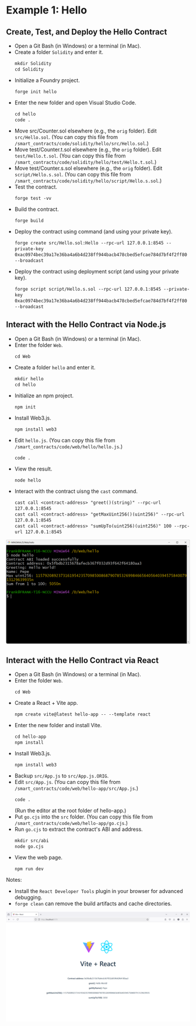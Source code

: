 # Example 1: Hello

## Create, Test, and Deploy the Hello Contract
+ Open a Git Bash (in Windows) or a terminal (in Mac).
+ Create a folder `Solidity` and enter it.
  ```
  mkdir Solidity
  cd Solidity
  ```
+ Initialize a Foundry project.
  ```
  forge init hello
  ```
+ Enter the new folder and open Visual Studio Code.
  ```
  cd hello
  code .
  ```
+ Move src/Counter.sol elsewhere (e.g., the `orig` folder). Edit `src/Hello.sol`.
  (You can copy this file from `/smart_contracts/code/solidity/hello/src/Hello.sol`.)
+ Move test/Counter.t.sol elsewhere (e.g., the `orig` folder). Edit `test/Hello.t.sol`.
  (You can copy this file from `/smart_contracts/code/solidity/hello/test/Hello.t.sol`.)
+ Move test/Counter.s.sol elsewhere (e.g., the `orig` folder). Edit `script/Hello.s.sol`.
  (You can copy this file from `/smart_contracts/code/solidity/hello/script/Hello.s.sol`.)
+ Test the contract.
  ```
  forge test -vv
  ```
+ Build the contract.
  ```
  forge build
  ```
+ Deploy the contract using command (and using your private key).
  ```
  forge create src/Hello.sol:Hello --rpc-url 127.0.0.1:8545 --private-key 0xac0974bec39a17e36ba4a6b4d238ff944bacb478cbed5efcae784d7bf4f2ff80 --broadcast
  ```
+ Deploy the contract using deployment script (and using your private key).
  ```
  forge script script/Hello.s.sol --rpc-url 127.0.0.1:8545 --private-key 0xac0974bec39a17e36ba4a6b4d238ff944bacb478cbed5efcae784d7bf4f2ff80 --broadcast
  ```

## Interact with the Hello Contract via Node.js
+ Open a Git Bash (in Windows) or a terminal (in Mac).
+ Enter the folder `Web`.
  ```
  cd Web
  ```
+ Create a folder `hello` and enter it.
  ```
  mkdir hello
  cd hello
  ```
+ Initialize an npm project.
  ```
  npm init
  ```
+ Install Web3.js.
  ```
  npm install web3
  ```
+ Edit `hello.js`.
  (You can copy this file from `/smart_contracts/code/web/hello/hello.js`.)
  ```
  code .
  ```
+ View the result.
  ```
  node hello
  ```
+ Interact with the contract uisng the `cast` command.
  ```
  cast call <contract-address> "greet()(string)" --rpc-url 127.0.0.1:8545
  cast call <contract-address> "getMaxUint256()(uint256)" --rpc-url 127.0.0.1:8545
  cast call <contract-address> "sumUpTo(uint256)(uint256)" 100 --rpc-url 127.0.0.1:8545
  ```

![image](/smart_contracts/img/hello.png)

## Interact with the Hello Contract via React
+ Open a Git Bash (in Windows) or a terminal (in Mac).
+ Enter the folder `Web`.
  ```
  cd Web
  ```
+ Create a React + Vite app.
  ```
  npm create vite@latest hello-app -- --template react
  ```
+ Enter the new folder and install Vite.
  ```
  cd hello-app
  npm install
  ```
+ Install Web3.js.
  ```
  npm install web3
  ```
+ Backup `src/App.js` to `src/App.js.ORIG`.
+ Edit `src/App.js`.
  (You can copy this file from `/smart_contracts/code/web/hello-app/src/App.js`.)
  ```
  code .
  ```
  (Run the editor at the root folder of hello-app.)
+ Put `go.cjs` into the `src` folder.
  (You can copy this file from `/smart_contracts/code/web/hello-app/go.cjs`.)
+ Run `go.cjs` to extract the contract's ABI and address.
  ```
  mkdir src/abi
  node go.cjs
  ```
+ View the web page.
  ```
  npm run dev
  ```

Notes:
+ Install the `React Developer Tools` plugin in your browser for advanced debugging.
+ `forge clean` can remove the build artifacts and cache directories.

![image](/smart_contracts/img/hello-app.png)

